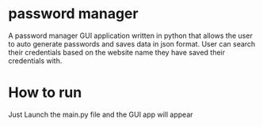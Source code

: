 # password manager
 A password manager GUI application written in python that allows the user to auto generate passwords and saves data in json format. User can search their credentials based on the website name they have saved their credentials with.

# How to run
 Just Launch the main.py file and the GUI app will appear
